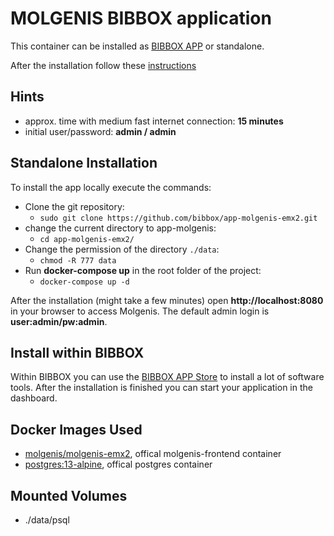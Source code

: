 # MOLGENIS BIBBOX application

This container can be installed as [BIBBOX APP](http://bibbox.readthedocs.io/en/latest/admin-documentation/ "BIBBOX App Store") or standalone.
 
After the installation follow these [instructions](INSTALL-APP.md)

## Hints
* approx. time with medium fast internet connection: **15 minutes**
* initial user/password: **admin / admin**

## Standalone Installation

To install the app locally execute the commands:
* Clone the git repository: 
  * `sudo git clone https://github.com/bibbox/app-molgenis-emx2.git`
* change the current directory to app-molgenis: 
  * `cd app-molgenis-emx2/` 
* Change the permission of the directory `./data`: 
  * `chmod -R 777 data`
* Run **docker-compose up** in the root folder of the project: 
  * `docker-compose up -d`
 
After the installation (might take a few minutes) open **http://localhost:8080** in your browser to access Molgenis.
The default admin login is **user:admin/pw:admin**.

## Install within BIBBOX

Within BIBBOX you can use the [BIBBOX APP Store](http://bibbox.readthedocs.io/en/latest/admin-documentation/ "BIBBOX App Store") to install a lot of software tools. After the installation is finished you can start your application in the dashboard.

## Docker Images Used
 * [molgenis/molgenis-emx2](https://hub.docker.com/r/molgenis/molgenis-emx2), offical molgenis-frontend container 
 * [postgres:13-alpine](https://hub.docker.com/_/postgres), offical postgres container
 
## Mounted Volumes
* ./data/psql
